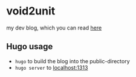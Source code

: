 # void2unit

my dev blog, which you can read [here](https://void2unit.onrender.com)

## Hugo usage

- `hugo` to build the blog into the public-directory
- `hugo server` to [localhost:1313](http://localhost:1313/)
